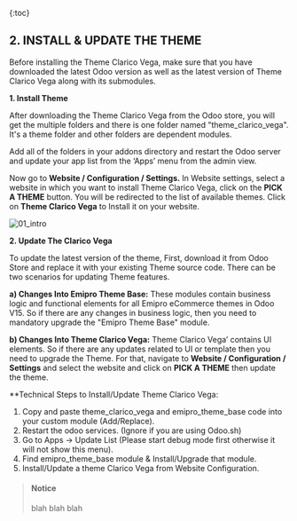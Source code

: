 {:toc}

## 2. INSTALL & UPDATE THE THEME
Before installing the Theme Clarico Vega, make sure that you have downloaded the latest Odoo version as well as the latest version of Theme Clarico Vega along with its submodules.

**1. Install Theme**

After downloading the Theme Clarico Vega from the Odoo store, you will get the multiple folders and there is one folder named "theme_clarico_vega". It's a theme folder and other folders are dependent modules.

Add all of the folders in your addons directory and restart the Odoo server and update your app list from the ‘Apps’ menu from the admin view.


Now go to **Website / Configuration / Settings.** In Website settings, select a website in which you want to install Theme Clarico Vega, click on the **PICK A THEME** button. You will be redirected to the list of available themes. Click on **Theme Clarico Vega** to Install it on your website.

![01_intro](02_installation/images/int.png)

**2. Update The Clarico Vega**

To update the latest version of the theme, First, download it from Odoo Store and replace it with your existing Theme source code. There can be two scenarios for updating Theme features.

**a) Changes Into Emipro Theme Base:** These modules contain business logic and functional elements for all Emipro eCommerce themes in Odoo V15. So if there are any changes in business logic, then you need to mandatory upgrade the "Emipro Theme Base" module.

**b) Changes Into Theme Clarico Vega:** Theme Clarico Vega’ contains UI elements. So if there are any updates related to UI or template then you need to upgrade the Theme. For that, navigate to **Website / Configuration / Settings** and select the website and click on **PICK A THEME** then update the theme.

<div class="info-note">
**Technical Steps to Install/Update Theme Clarico Vega:

1. Copy and paste theme_clarico_vega and emipro_theme_base code into your custom module (Add/Replace).
2. Restart the odoo services. (Ignore if you are using Odoo.sh)
3. Go to Apps -> Update List (Please start debug mode first otherwise it will not show this menu).
4. Find emipro_theme_base module & Install/Upgrade that module.
5. Install/Update a theme Clarico Vega from Website Configuration.
</div>


> ####  Notice
> blah blah blah
